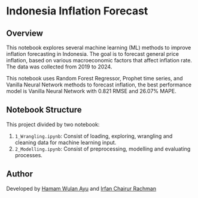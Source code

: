 # Indonesia Inflation Forecast

## Overview

This notebook explores several machine learning (ML) methods to improve inflation forecasting in Indonesia. The goal is to forecast general price inflation, based on various macroeconomic factors that affect inflation rate. The data was collected from 2019 to 2024.

This notebook uses Random Forest Regressor, Prophet time series, and Vanilla Neural Network methods to forecast inflation, the best performance model is Vanilla Neural Network with 0.821 RMSE and 26.07% MAPE.

## Notebook Structure

This project divided by two notebook:

1. `1_Wrangling.ipynb`: Consist of loading, exploring, wrangling and cleaning data for machine learning input.
2. `2_Modelling.ipynb`: Consist of preprocessing, modelling and evaluating processes.

## Author

Developed by [Hamam Wulan Ayu](https://www.linkedin.com/in/hwulanayu/) and [Irfan Chairur Rachman](https://www.linkedin.com/in/irfanchairurrachman/)
